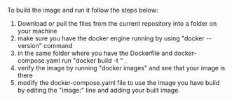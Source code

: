 To build the image and run it follow the steps below:
  1. Download or pull the files from the current repository into a folder on your machine
  2. make sure you have the docker engine running by using "docker --version" command
  3. in the same folder where you have the Dockerfile and docker-compose.yaml run "docker build -t <name of the app>" .
  4. verify the image by running "docker images" and see that your image is there
  5. modify the docker-compose.yaml file to use the image you have build by editing the "image:" line and adding your built image.
